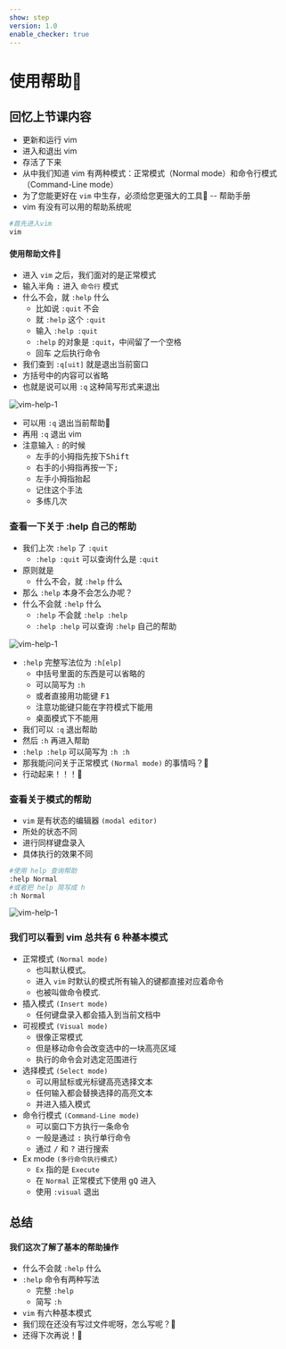 ```yaml
---
show: step
version: 1.0
enable_checker: true
---
```


# 使用帮助🥊

## 回忆上节课内容

- 更新和运行 vim
- 进入和退出 vim
- 存活了下来
- 从中我们知道 vim 有两种模式：正常模式（Normal mode）和命令行模式 （Command-Line mode）
- 为了您能更好在 `vim` 中生存，必须给您更强大的工具🔧 -- 帮助手册
- vim 有没有可以用的帮助系统呢
 
```bash
#首先进入vim
vim
```

#### 使用帮助文件📕

- 进入 `vim` 之后，我们面对的是正常模式
- 输入半角 <kbd>:</kbd> 进入 `命令行` 模式
- 什么不会，就 `:help` 什么
	- 比如说 `:quit` 不会
	- 就 `:help` 这个 `:quit` 
	- 输入 `:help :quit`
    - `:help` 的对象是 `:quit`，中间留了一个空格
	- <kbd>回车</kbd> 之后执行命令
- 我们查到 `:q[uit]` 就是退出当前窗口
- 方括号中的内容可以省略
- 也就是说可以用 `:q` 这种简写形式来退出

![vim-help-1](https://labfile.oss.aliyuncs.com/courses/2840/vim_help1.png )

- 可以用 `:q` 退出当前帮助📕
- 再用 `:q` 退出 vim
- 注意输入 `:` 的时候
	- 左手的小拇指先按下<kbd>Shift</kbd>
	- 右手的小拇指再按一下<kbd>;</kbd>
	- 左手小拇指抬起
	- 记住这个手法
	- 多练几次



### 查看一下关于 :help 自己的帮助

- 我们上次 `:help` 了 `:quit`
	- `:help :quit` 可以查询什么是 `:quit`
- 原则就是
	- 什么不会，就 `:help` 什么
- 那么 `:help` 本身不会怎么办呢？
- 什么不会就 `:help` 什么
	- `:help` 不会就 `:help :help`
	- `:help :help` 可以查询 `:help` 自己的帮助

![vim-help-1](https://labfile.oss.aliyuncs.com/courses/2840/vim_help2.png)

- `:help` 完整写法位为 `:h[elp]`
	- 中括号里面的东西是可以省略的
	- 可以简写为 `:h` 
	- 或者直接用功能键 <kbd>F1</kbd> 
	- 注意功能键只能在字符模式下能用
	- 桌面模式下不能用
- 我们可以 `:q` 退出帮助
- 然后 `:h` 再进入帮助
- `:help :help` 可以简写为 `:h :h` 
- 那我能问问关于正常模式 `(Normal mode)` 的事情吗？🤔
- 行动起来！！！👊

### 查看关于模式的帮助

- `vim` 是有状态的编辑器 `(modal editor)`
- 所处的状态不同
- 进行同样键盘录入
- 具体执行的效果不同

```bash
#使用 help 查询帮助
:help Normal
#或者把 help 简写成 h 
:h Normal
```

![vim-help-1](https://labfile.oss.aliyuncs.com/courses/2840/vim_help3.png)

### 我们可以看到 vim 总共有 6 种基本模式

- 正常模式 `(Normal mode) `
	- 也叫默认模式。
	- 进入 `vim` 时默认的模式所有输入的键都直接对应着命令
	- 也被叫做命令模式.
- 插入模式 `(Insert mode)`
	- 任何键盘录入都会插入到当前文档中
- 可视模式 `(Visual mode)`
	- 很像正常模式
	- 但是移动命令会改变选中的一块高亮区域
	- 执行的命令会对选定范围进行
- 选择模式 `(Select mode)`
	- 可以用鼠标或光标键高亮选择文本
	- 任何输入都会替换选择的高亮文本
	- 并进入插入模式
- 命令行模式 `(Command-Line mode)`
	- 可以窗口下方执行一条命令
	- 一般是通过 <kbd>:</kbd> 执行单行命令
	- 通过 <kbd>/</kbd> 和 <kbd>?</kbd> 进行搜索
- Ex mode  `(多行命令执行模式)`
	- `Ex` 指的是 `Execute`
	- 在 `Normal` 正常模式下使用 <kbd>gQ</kbd> 进入
	- 使用 `:visual` 退出 

## 总结

#### 我们这次了解了基本的帮助操作

- 什么不会就 `:help` 什么
- `:help` 命令有两种写法
	- 完整 `:help`
	- 简写 `:h` 
- `vim` 有六种基本模式
- 我们现在还没有写过文件呢呀，怎么写呢？🤔
- 还得下次再说！👋
